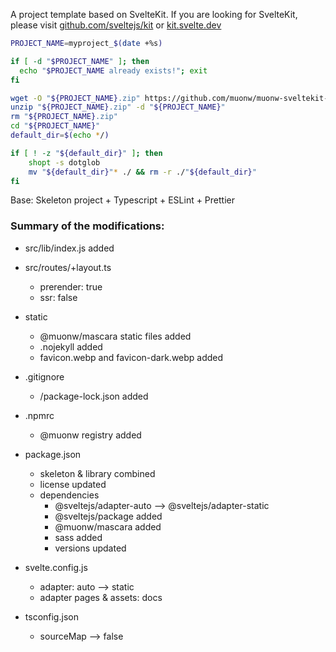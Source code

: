 A project template based on SvelteKit. If you are looking for SvelteKit, please visit [github.com/sveltejs/kit](https://github.com/sveltejs/kit) or [kit.svelte.dev](https://kit.svelte.dev/)

```sh
PROJECT_NAME=myproject_$(date +%s)

if [ -d "$PROJECT_NAME" ]; then
  echo "$PROJECT_NAME already exists!"; exit
fi

wget -O "${PROJECT_NAME}.zip" https://github.com/muonw/muonw-sveltekit-template/archive/refs/heads/main.zip
unzip "${PROJECT_NAME}.zip" -d "${PROJECT_NAME}"
rm "${PROJECT_NAME}.zip"
cd "${PROJECT_NAME}"
default_dir=$(echo */)

if [ ! -z "${default_dir}" ]; then
    shopt -s dotglob
    mv "${default_dir}"* ./ && rm -r ./"${default_dir}"
fi
```

Base: Skeleton project + Typescript + ESLint + Prettier


### Summary of the modifications:

- src/lib/index.js added

- src/routes/+layout.ts
    - prerender: true
    - ssr: false

- static
    - @muonw/mascara static files added
    - .nojekyll added
    - favicon.webp and favicon-dark.webp added

- .gitignore
    - /package-lock.json added

- .npmrc
    - @muonw registry added

- package.json
    - skeleton & library combined
    - license updated
    - dependencies
        - @sveltejs/adapter-auto --> @sveltejs/adapter-static
        - @sveltejs/package added
        - @muonw/mascara added
        - sass added
        - versions updated

- svelte.config.js
    - adapter: auto --> static
    - adapter pages & assets: docs

- tsconfig.json
    - sourceMap --> false
